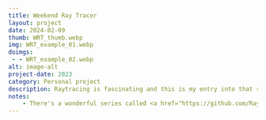 ```yaml
---
title: Weekend Ray Tracer
layout: project
date: 2024-02-09
thumb: WRT_thumb.webp
img: WRT_example_01.webp
doimgs:
 - - WRT_example_02.webp
alt: image-alt
project-date: 2023
category: Personal project
description: Raytracing is fascinating and this is my entry into that realm.  <a href="https://github.com/Mandalorian444/WeekendRayTracer" target="_blank">View this project on Github.</a>
notes:
    - There's a wonderful series called <a href="https://github.com/RayTracing/raytracing.github.io" target="_blank">Ray Tracing In One Weekend</a> that serves as a smooth intro to this field.  With this little project I am working my way through that series, adding some of my own flavor to it along the way.  So far you can render a test UV image (as seen above) and a basic random scene, as well as adjust some of the render settings such as image size and samples.
---
```

